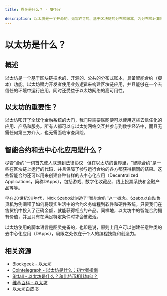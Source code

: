 ```yaml
---
title: 恩金是什么？ - NFTer

description: 以太坊是一个开源的、无需许可的、基于区块链的分布式账本，为分布式计算和经济活动提供基础设施。
---
```


# 以太坊是什么？

## 概述

以太坊是一个基于区块链技术的、开源的、公共的分布式账本，具备智能合约（脚本）功能。以太坊赋力开发者使用业务逻辑来构建区块链应用，并且能够在一个去信任的环境中运行应用，同时还受益于以太坊网络的高可用性。

## 以太坊的重要性？

以太坊叩开了全球化金融系统的大门，我们只需要联网便可以使用这些去信任化的应用、产品和服务。所有人都可以与以太坊网络交互并参与到数字经济中，而且无需任何第三方介入，也无需面临审查风险。

## 智能合约和去中心化应用是什么？

尽管“合约”一词首先使人联想到法律协议，但在以太坊的世界里，“智能合约”是一些在区块链上运行的代码，并且保障了参与运行合约的各方都获得相同的结果。这些智能合约还可以用来创建各种各样的去中心化应用（Decentralized Applications，简称DApps），包括游戏、数字化收藏品、线上投票系统和金融产品等等。

早在20世纪90年代，Nick Szabo就创造了“智能合约”这一概念。Szabo以自动售货机为例阐释了如何将现实生活中的合约义务编程到软件和硬件系统。只要我们在售货机中投入了正确金额，就能获得相应的产品。同样地，以太坊中的智能合约拥有价值，并且只有在满足特定条件时才会被激活。

以太坊使用的脚本语言是图灵完备的，也即是说，原则上用户可以创建任意种类的去中心化应用（DApps），局限之处仅在于个人的编程技能和创造力。

## 相关资源

* [Blockgeek - 以太坊](https://blockgeeks.com/guides/ethereum/)
* [Cointelegraph - 以太坊是什么：初学者指南](https://cointelegraph.com/ethereum-for-beginners/what-is-ethereum)
* [Bitfall - 以太坊是什么？和比特币相比如何？](https://bitfalls.com/2017/09/19/what-ethereum-compare-to-bitcoin/)
* [维基百科 - 以太坊](https://en.wikipedia.org/wiki/Ethereum)
* [以太坊白皮书](https://github.com/ethereum/wiki/wiki/White-Paper)
